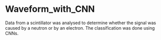 # Waveform_with_CNN
Data from a scintillator was analysed to determine whether the signal was caused by a neutron or by an electron. The classification was done using CNNs.
